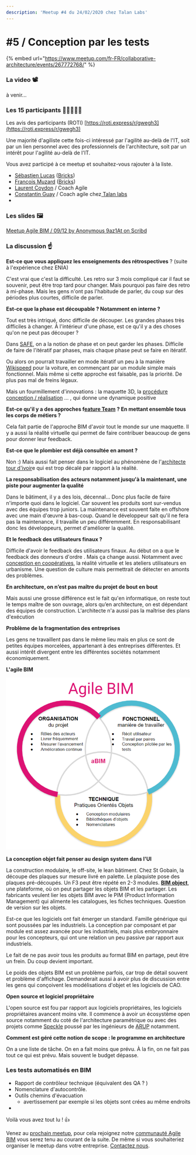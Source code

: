 ```yaml
---
description: 'Meetup #4 du 24/02/2020 chez Talan Labs'
---
```


# \#5 / Conception par les tests

{% embed url="https://www.meetup.com/fr-FR/collaborative-architecture/events/267772768/" %}

### La video 📽️

à venir...

### Les 15 participants 👷‍♀️🙍🙎‍♂️

Les avis des participants \(ROTI\) [https://roti.express/r/gwegh3](https://roti.express/r/gwegh3)

Une majorité d'agiliste cette fois-ci  intéressé par l'agilité au-delà de l'IT, soit par un lien personnel avec des professionnels de l'architecture, soit par un intérêt pour l'agilité au-delà de l'IT. 

Vous avez participé à ce meetup et souhaitez-vous rajouter à la liste. 

* [Sébastien Lucas](https://www.linkedin.com/in/archiref/) \([Bricks](https://www.bricksapp.io/fr/)\)
* [François Muzard](https://www.linkedin.com/in/fran%C3%A7ois-muzard-bim/) \([Bricks](https://www.bricksapp.io/fr/)\) 
* [Laurent Coydon](https://www.linkedin.com/in/lcoydon/) / Coach Agile
* [Constantin Guay](https://app.slack.com/team/UR79ZMQFK) / Coach agile chez[ Talan labs](https://talan.com/)
* 
### Les slides 🖼️

[Meetup Agile BIM / 09/12 by Anonymous 9az1At on Scribd](https://www.scribd.com/document/439024442/Meetup-Agile-BIM-09-12#from_embed)

### **La discussion** ☝️

**Est-ce que vous appliquez les enseignements des rétrospectives** ? \(suite à l'expérience chez ENIA\)

C'est vrai que c'est la difficulté. Les retro sur 3 mois compliqué car il faut se souvenir, peut être trop tard pour changer. Mais pourquoi pas faire des retro à mi-phase. Mais les gens n'ont pas l'habitude de parler, du coup sur des périodes plus courtes, difficile de parler.

**Est-ce que la phase est découpable ? Notamment en interne ?**

Tout est très intriqué, donc difficile de découper. Les grandes phases très difficiles à changer. À l'intérieur d'une phase, est ce qu'il y  a des choses qu'on ne peut pas découper ? 

Dans [SAFE](https://www.scaledagile.com/), on a la notion de phase et on peut garder les phases. Difficile de faire de l'itératif par phases, mais chaque phase peut se faire en itératif.

Ou alors on pourrait travailler en mode itératif un peu à la manière [Wikispeed](http://wikispeed.org/) pour la voiture, en commençant par un module simple mais fonctionnel. Mais même si cette approche est faisable, pas la priorité. De plus pas mal de freins légaux.

Mais un fourmillement d'innovations : la maquette 3D, la [procédure conception / réalisation](https://www.economie.gouv.fr/daj/procedure-conception-realisation) ... , qui donne une dynamique positive 

**Est-ce qu'il y a des approches f**[**eature Team**](https://www.knowledgehut.com/tutorials/scrum-tutorial/feature-teams-vs-component-teams) **? En mettant ensemble tous les corps de métiers ?**

Cela fait partie de l'approche BIM d'avoir tout le monde sur une maquette. Il y a aussi la réalité virtuelle qui permet de faire contribuer beaucoup de gens pour donner leur feedback.

**Est-ce que le plombier est déjà consultée en amont ?** 

Non :\) Mais aussi fait penser dans le logiciel au phénomène de l'[architecte tour d'ivoir](https://youtu.be/jRz1mYIFxlk)e qui est trop décalé par rapport à la réalité. 

**La responsabilisation des acteurs notamment jusqu'à la maintenant, une piste pour augmenter la qualité** 

Dans le bâtiment, il y a des lois, décennal... Donc plus facile de faire n'importe quoi dans le logiciel. Car souvent les produits sont sur-vendus avec des équipes trop juniors. La maintenance est souvent faite en offshore avec une main d'œuvre à bas-coup. Quand le développeur sait qu'il ne fera pas la maintenance, il travaille un peu différemment. En responsabilisant donc les développeurs, permet d'améliorer la qualité.

**Et le feedback des utilisateurs finaux ?** 

Difficile d'avoir le feedback des utilisateurs finaux.  Au début on a que le feedback des donneurs d'ordre . Mais ça change aussi. Notamment avec [conception en coopératives](https://fr.wikipedia.org/wiki/Coop%C3%A9rative_d%27habitation), la réalité virtuelle et les ateliers utilisateurs en urbanisme. Une question de culture mais permettrait de détecter en amonts des problèmes.

**En architecture,  on n’est pas maître du projet de bout en bout**

Mais aussi une grosse différence est le fait qu'en informatique, on reste tout le temps maître de son ouvrage, alors qu’en architecture, on est dépendant des équipes de construction. L'architecte n'a aussi pas la maîtrise des plans d'exécution 

**Problème de la fragmentation des entreprises**

Les gens ne travaillent pas dans le même lieu mais en plus ce sont de petites équipes morcelées, appartenant à des entreprises différentes. Et aussi intérêt divergent entre les différentes sociétés notamment économiquement.

**L'agile BIM** 

![](../../.gitbook/assets/agilebim-schema-20190605-01%20%281%29.png)

**La conception objet fait penser au design system dans l'UI**

 La construction modulaire, le off-site, le lean bâtiment. Chez St Gobain, la découpe des plaques sur mesure livré en palette. Le plaquiste pose des plaques pré-découpés. Un F3 peut être répété en 2-3 modules. [**BIM object**](https://www.bimobject.com/en), une plateforme, où on peut partager les objets BIM et les partager. Les fabricants veulent lier les objets BIM avec le PIM \(Product Information Management\) qui alimente les catalogues, les fiches techniques. Question de version sur les objets. 

Est-ce que les logiciels ont fait émerger un standard. Famille générique qui sont poussées par les industriels.  La conception par composant et par module est assez avancée pour les industriels, mais plus embryonnaire pour les concepteurs, qui ont une relation un peu passive par rapport aux industriels.

Le fait de ne pas avoir tous les produits au format BIM en partage, peut être un frein. Du coup devient important. 

Le poids des objets BIM est un problème parfois, car trop de détail souvent et problème d'affichage. Demanderait aussi à avoir plus de discussion entre les gens qui conçoivent les modélisations d'objet et les logiciels de CAO. 

**Open source et logiciel propriétaire**

L'open source est fou par rapport aux logiciels propriétaires, les logiciels propriétaires avancent moins vite.  Il commence à avoir un écosystème open source notamment du coté de l'architecture paramétrique ou avec des projets comme [Speckle](https://github.com/speckleworks) poussé par les ingénieurs de [ARUP](https://www.arup.com/) notamment.   

**Comment est géré cette notion de scope : le programme en architecture** 

On a une liste de tâche. On en a fait moins que prévu. À la fin, on ne fait pas tout ce qui est prévu. Mais souvent le budget dépasse. 

### Les tests automatisés en BIM 

* Rapport de contrôleur technique \(équivalent des QA ? \)
* Nomenclature d'autocontrôle.
* Outils chemins d'évacuation 
  * avertissement par exemple si les objets sont crées au même endroits
* 




Voilà vous avez tout lu ! 👍

Venez au [prochain meetup](https://www.meetup.com/fr-FR/collaborative-architecture), pour cela rejoignez notre [communauté Agile BIM](../communaute-agile-bim/) vous serez tenu au courant de la suite. De même si vous souhaiteriez organiser le meetup dans votre entreprise. [Contactez nous](mailto:hello@bricksapp.io?subject=A%20propos%20des%20meetups%20agile%20BIM).



